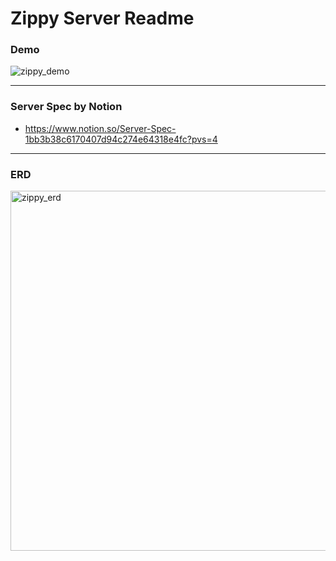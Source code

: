 # Zippy Server Readme

### Demo
![zippy_demo](https://github.com/Mactto/zippy-server/assets/64149514/a4eb9af4-2044-42c6-9c5e-37b9df847dd7)

---
  
### Server Spec by Notion
* https://www.notion.so/Server-Spec-1bb3b38c6170407d94c274e64318e4fc?pvs=4

---
    
### ERD
<img width="576" alt="zippy_erd" src="https://github.com/Mactto/zippy-server/assets/64149514/34edaee4-77ad-4d9c-984f-fddbca03eea0">
